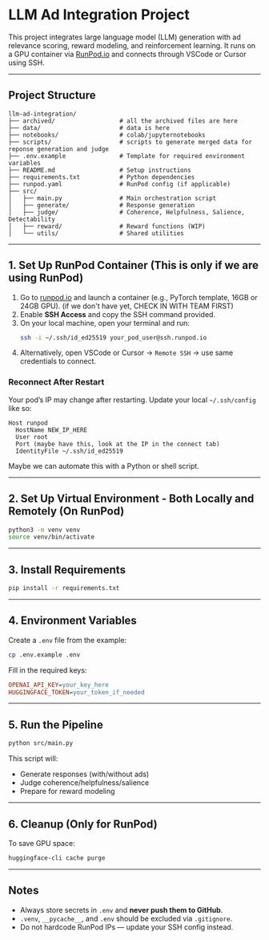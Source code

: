 # LLM Ad Integration Project

This project integrates large language model (LLM) generation with ad relevance scoring, reward modeling, and reinforcement learning. It runs on a GPU container via [RunPod.io](https://runpod.io/) and connects through VSCode or Cursor using SSH.

---

## Project Structure
```
llm-ad-integration/
├── archived/                  # all the archived files are here
├── data/                      # data is here
├── notebooks/                 # colab/jupyternotebooks
├── scripts/                   # scripts to generate merged data for reponse generation and judge
├── .env.example               # Template for required environment variables
├── README.md                  # Setup instructions
├── requirements.txt           # Python dependencies
├── runpod.yaml                # RunPod config (if applicable)
├── src/
│   ├── main.py                # Main orchestration script
│   ├── generate/              # Response generation
│   ├── judge/                 # Coherence, Helpfulness, Salience, Detectability
│   ├── reward/                # Reward functions (WIP)
│   └── utils/                 # Shared utilities
```

--- 
## 1. Set Up RunPod Container (This is only if we are using RunPod)

1. Go to [runpod.io](https://runpod.io/) and launch a container (e.g., PyTorch template, 16GB or 24GB GPU). (if we don't have yet, CHECK IN WITH TEAM FIRST)
2. Enable **SSH Access** and copy the SSH command provided.
3. On your local machine, open your terminal and run:
   ```bash
   ssh -i ~/.ssh/id_ed25519 your_pod_user@ssh.runpod.io
   ```
4. Alternatively, open VSCode or Cursor → `Remote SSH` → use same credentials to connect.

### Reconnect After Restart
Your pod’s IP may change after restarting.
Update your local `~/.ssh/config` like so:
```ssh
Host runpod
  HostName NEW_IP_HERE
  User root
  Port (maybe have this, look at the IP in the connect tab)
  IdentityFile ~/.ssh/id_ed25519
```
Maybe we can automate this with a Python or shell script.

---

## 2. Set Up Virtual Environment - Both Locally and Remotely (On RunPod)

```bash
python3 -m venv venv
source venv/bin/activate
```

---

## 3. Install Requirements

```bash
pip install -r requirements.txt
```

---

## 4. Environment Variables

Create a `.env` file from the example:

```bash
cp .env.example .env
```

Fill in the required keys:
```ini
OPENAI_API_KEY=your_key_here
HUGGINGFACE_TOKEN=your_token_if_needed
```

---

## 5. Run the Pipeline

```bash
python src/main.py
```
This script will:
- Generate responses (with/without ads)
- Judge coherence/helpfulness/salience
- Prepare for reward modeling

--- 

## 6. Cleanup (Only for RunPod)

To save GPU space:
```bash
huggingface-cli cache purge
```

---

## Notes
- Always store secrets in `.env` and **never push them to GitHub**.
- `.venv`, `__pycache__`, and `.env` should be excluded via `.gitignore`.
- Do not hardcode RunPod IPs — update your SSH config instead.

